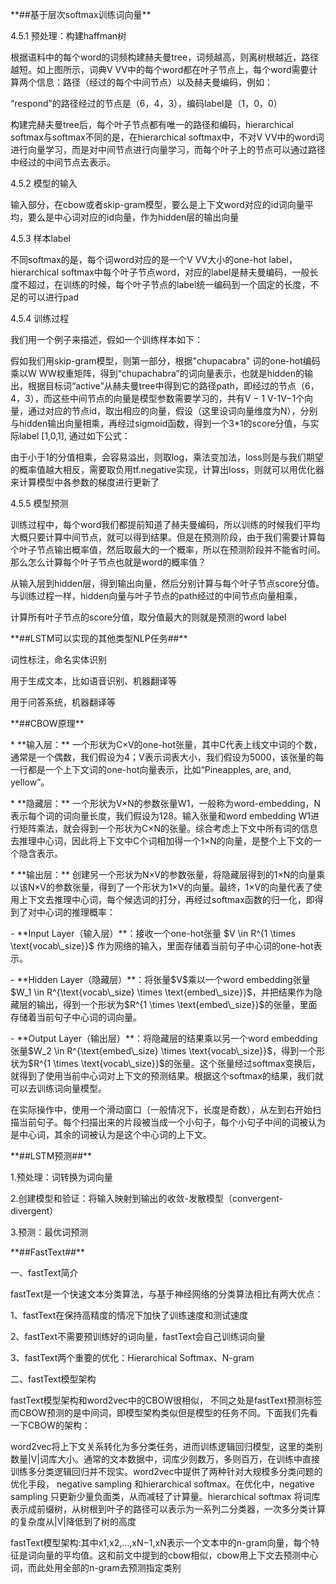 \*\*\#\#基于层次softmax训练词向量\*\*

4.5.1 预处理：构建haffman树

根据语料中的每个word的词频构建赫夫曼tree，词频越高，则离树根越近，路径越短。如上图所示，词典V
VV中的每个word都在叶子节点上，每个word需要计算两个信息：路径（经过的每个中间节点）以及赫夫曼编码，例如：

“respond”的路径经过的节点是（6，4，3），编码label是（1，0，0）

构建完赫夫曼tree后，每个叶子节点都有唯一的路径和编码，hierarchical
softmax与softmax不同的是，在hierarchical softmax中，不对V
VV中的word词进行向量学习，而是对中间节点进行向量学习，而每个叶子上的节点可以通过路径中经过的中间节点去表示。

4.5.2 模型的输入

输入部分，在cbow或者skip-gram模型，要么是上下文word对应的id词向量平均，要么是中心词对应的id向量，作为hidden层的输出向量

4.5.3 样本label

不同softmax的是，每个词word对应的是一个V VV大小的one-hot label，hierarchical
softmax中每个叶子节点word，对应的label是赫夫曼编码，一般长度不超过，在训练的时候，每个叶子节点的label统一编码到一个固定的长度，不足的可以进行pad

4.5.4 训练过程

我们用一个例子来描述，假如一个训练样本如下：

假如我们用skip-gram模型，则第一部分，根据"chupacabra" 词的one-hot编码乘以W
WW权重矩阵，得到“chupachabra”的词向量表示，也就是hidden的输出，根据目标词“active”从赫夫曼tree中得到它的路径path，即经过的节点（6，4，3），而这些中间节点的向量是模型参数需要学习的，共有V
− 1
V-1V−1个向量，通过对应的节点id，取出相应的向量，假设（这里设词向量维度为N），分别与hidden输出向量相乘，再经过sigmoid函数，得到一个3\*1的score分值，与实际label
[1,0,1], 通过如下公式：

由于小于1的分值相乘，会容易溢出，则取log，乘法变加法，loss则是与我们期望的概率值越大相反，需要取负用tf.negative实现，计算出loss，则就可以用优化器来计算模型中各参数的梯度进行更新了

4.5.5 模型预测

训练过程中，每个word我们都提前知道了赫夫曼编码，所以训练的时候我们平均大概只要计算中间节点，就可以得到结果。但是在预测阶段，由于我们需要计算每个叶子节点输出概率值，然后取最大的一个概率，所以在预测阶段并不能省时间。那么怎么计算每个叶子节点也就是word的概率值？

从输入层到hidden层，得到输出向量，然后分别计算与每个叶子节点score分值。与训练过程一样，hidden向量与叶子节点的path经过的中间节点向量相乘，

计算所有叶子节点的score分值，取分值最大的则就是预测的word label

\*\*\#\#LSTM可以实现的其他类型NLP任务\#\#\*\*

词性标注，命名实体识别

用于生成文本，比如语音识别、机器翻译等

用于问答系统，机器翻译等

\*\*\#\#CBOW原理\*\*

\* \*\*输入层：\*\*
一个形状为C×V的one-hot张量，其中C代表上线文中词的个数，通常是一个偶数，我们假设为4；V表示词表大小，我们假设为5000，该张量的每一行都是一个上下文词的one-hot向量表示，比如“Pineapples,
are, and, yellow”。

\* \*\*隐藏层：\*\*
一个形状为V×N的参数张量W1，一般称为word-embedding，N表示每个词的词向量长度，我们假设为128。输入张量和word
embedding
W1进行矩阵乘法，就会得到一个形状为C×N的张量。综合考虑上下文中所有词的信息去推理中心词，因此将上下文中C个词相加得一个1×N的向量，是整个上下文的一个隐含表示。

\* \*\*输出层：\*\*
创建另一个形状为N×V的参数张量，将隐藏层得到的1×N的向量乘以该N×V的参数张量，得到了一个形状为1×V的向量。最终，1×V的向量代表了使用上下文去推理中心词，每个候选词的打分，再经过softmax函数的归一化，即得到了对中心词的推理概率：

\- \*\*Input Layer（输入层）\*\*：接收一个one-hot张量 \$V \\in R\^{1 \\times
\\text{vocab\\_size}}\$ 作为网络的输入，里面存储着当前句子中心词的one-hot表示。

\- \*\*Hidden Layer（隐藏层）\*\*：将张量\$V\$乘以一个word embedding张量\$W_1
\\in R\^{\\text{vocab\\_size} \\times
\\text{embed\\_size}}\$，并把结果作为隐藏层的输出，得到一个形状为\$R\^{1 \\times
\\text{embed\\_size}}\$的张量，里面存储着当前句子中心词的词向量。

\- \*\*Output Layer（输出层）\*\*：将隐藏层的结果乘以另一个word
embedding张量\$W_2 \\in R\^{\\text{embed\\_size} \\times
\\text{vocab\\_size}}\$，得到一个形状为\$R\^{1 \\times
\\text{vocab\\_size}}\$的张量。这个张量经过softmax变换后，就得到了使用当前中心词对上下文的预测结果。根据这个softmax的结果，我们就可以去训练词向量模型。

在实际操作中，使用一个滑动窗口（一般情况下，长度是奇数），从左到右开始扫描当前句子。每个扫描出来的片段被当成一个小句子，每个小句子中间的词被认为是中心词，其余的词被认为是这个中心词的上下文。

\*\*\#\#LSTM预测\#\#\*\*

1.预处理：词转换为词向量

2.创建模型和验证：将输入映射到输出的收敛-发散模型（convergent-divergent）

3.预测：最优词预测

\*\*\#\#FastText\#\#\*\*

一、fastText简介

fastText是一个快速文本分类算法，与基于神经网络的分类算法相比有两大优点：

1、fastText在保持高精度的情况下加快了训练速度和测试速度

2、fastText不需要预训练好的词向量，fastText会自己训练词向量

3、fastText两个重要的优化：Hierarchical Softmax、N-gram

二、fastText模型架构

fastText模型架构和word2vec中的CBOW很相似，
不同之处是fastText预测标签而CBOW预测的是中间词，即模型架构类似但是模型的任务不同。下面我们先看一下CBOW的架构：

word2vec将上下文关系转化为多分类任务，进而训练逻辑回归模型，这里的类别数量\|V\|词库大小。通常的文本数据中，词库少则数万，多则百万，在训练中直接训练多分类逻辑回归并不现实。word2vec中提供了两种针对大规模多分类问题的优化手段，
negative sampling 和hierarchical softmax。在优化中，negative sampling
只更新少量负面类，从而减轻了计算量。hierarchical softmax
将词库表示成前缀树，从树根到叶子的路径可以表示为一系列二分类器，一次多分类计算的复杂度从\|V\|降低到了树的高度

fastText模型架构:其中x1,x2,…,xN−1,xN表示一个文本中的n-gram向量，每个特征是词向量的平均值。这和前文中提到的cbow相似，cbow用上下文去预测中心词，而此处用全部的n-gram去预测指定类别
